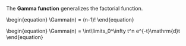 The **Gamma function** generalizes the factorial function.

\begin{equation}
\Gamma(n) = (n-1)!
\end{equation}

\begin{equation}
\Gamma(n) = \int\limits_0^\infty t^n e^{-t}\mathrm{d}t
\end{equation}
